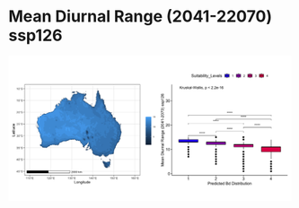 # Mean Diurnal Range (2041-22070) ssp126
![image info](../../Analysis_Plots/Full_Extent_OnlyEnvs/Mean_Diurnal_Range_4170_126.png)